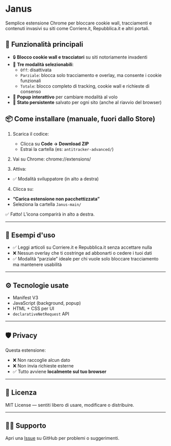 # Janus

Semplice estensione Chrome per bloccare cookie wall, tracciamenti e contenuti invasivi su siti come Corriere.it, Repubblica.it e altri portali.

## 🚀 Funzionalità principali

- 🔒 **Blocco cookie wall e tracciatori** su siti notoriamente invadenti
- 🛑 **Tre modalità selezionabili**:
  - `Off`: disattivata
  - `Parziale`: blocca solo tracciamento e overlay, ma consente i cookie funzionali
  - `Totale`: blocco completo di tracking, cookie wall e richieste di consenso
- 🧭 **Popup interattivo** per cambiare modalità al volo
- 💾 **Stato persistente** salvato per ogni sito (anche al riavvio del browser)

## 📦 Come installare (manuale, fuori dallo Store)

1. Scarica il codice:
   - Clicca su **Code → Download ZIP**
   - Estrai la cartella (es: `antitracker-advanced/`)

2. Vai su Chrome: chrome://extensions/
3. Attiva:
- ✅ Modalità sviluppatore (in alto a destra)

4. Clicca su:
- **“Carica estensione non pacchettizzata”**
- Seleziona la cartella `Janus-main/`

✅ Fatto! L’icona comparirà in alto a destra.

---

## 🧠 Esempi d'uso

- ✅ Leggi articoli su Corriere.it e Repubblica.it senza accettare nulla
- ❌ Nessun overlay che ti costringe ad abbonarti o cedere i tuoi dati
- ✅ Modalità “parziale” ideale per chi vuole solo bloccare tracciamento ma mantenere usabilità

---

## ⚙️ Tecnologie usate

- Manifest V3
- JavaScript (background, popup)
- HTML + CSS per UI
- `declarativeNetRequest` API

---

## 🛡 Privacy

Questa estensione:
- ❌ Non raccoglie alcun dato
- ❌ Non invia richieste esterne
- ✅ Tutto avviene **localmente sul tuo browser**

---

## 📄 Licenza

MIT License — sentiti libero di usare, modificare o distribuire.

---

## 👨‍🔧 Supporto

Apri una [Issue](https://github.com/tuo-utente/nome-repo/issues) su GitHub per problemi o suggerimenti.

